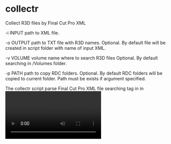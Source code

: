 collectr
========

Collect R3D files by Final Cut Pro XML

-i INPUT 
		path to XML file.

-o OUTPUT 
		path to TXT file with R3D names. Optional. 
		By default file will be created in script folder with name of input XML.

-v VOLUME 
		volume name where to search R3D files Optional. By default searching in /Volumes folder.

-p PATH 
		path to copy RDC folders. Optional. By default RDC folders will be copied to current folder. 
		Path must be exists if argument specified.


The collectr script parse Final Cut Pro XML file searching tag <name> in <clipitem> in <video>. 
Then it write founded filenames to the OUTPUT text file. After that, script replace ".mov" at 
the end of filenames with ".RDC" and make search on VOLUME then copy founded RDC folder to the PATH.
If text file already exist in specified path than script read its content without parsing XML.


